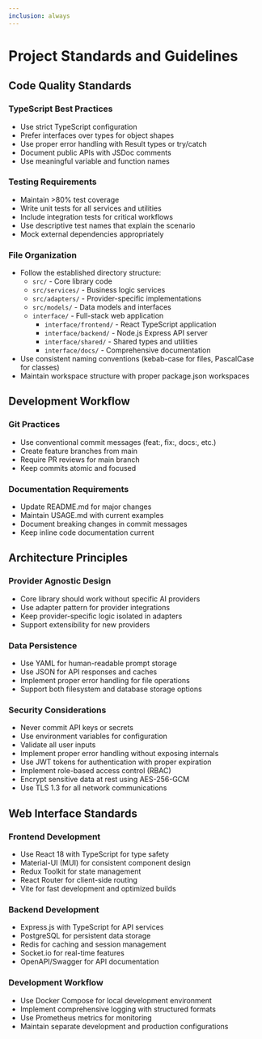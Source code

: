 ```yaml
---
inclusion: always
---
```


# Project Standards and Guidelines

## Code Quality Standards

### TypeScript Best Practices
- Use strict TypeScript configuration
- Prefer interfaces over types for object shapes
- Use proper error handling with Result types or try/catch
- Document public APIs with JSDoc comments
- Use meaningful variable and function names

### Testing Requirements
- Maintain >80% test coverage
- Write unit tests for all services and utilities
- Include integration tests for critical workflows
- Use descriptive test names that explain the scenario
- Mock external dependencies appropriately

### File Organization
- Follow the established directory structure:
  - `src/` - Core library code
  - `src/services/` - Business logic services
  - `src/adapters/` - Provider-specific implementations
  - `src/models/` - Data models and interfaces
  - `interface/` - Full-stack web application
    - `interface/frontend/` - React TypeScript application
    - `interface/backend/` - Node.js Express API server
    - `interface/shared/` - Shared types and utilities
    - `interface/docs/` - Comprehensive documentation
- Use consistent naming conventions (kebab-case for files, PascalCase for classes)
- Maintain workspace structure with proper package.json workspaces

## Development Workflow

### Git Practices
- Use conventional commit messages (feat:, fix:, docs:, etc.)
- Create feature branches from main
- Require PR reviews for main branch
- Keep commits atomic and focused

### Documentation Requirements
- Update README.md for major changes
- Maintain USAGE.md with current examples
- Document breaking changes in commit messages
- Keep inline code documentation current

## Architecture Principles

### Provider Agnostic Design
- Core library should work without specific AI providers
- Use adapter pattern for provider integrations
- Keep provider-specific logic isolated in adapters
- Support extensibility for new providers

### Data Persistence
- Use YAML for human-readable prompt storage
- Use JSON for API responses and caches
- Implement proper error handling for file operations
- Support both filesystem and database storage options

### Security Considerations
- Never commit API keys or secrets
- Use environment variables for configuration
- Validate all user inputs
- Implement proper error handling without exposing internals
- Use JWT tokens for authentication with proper expiration
- Implement role-based access control (RBAC)
- Encrypt sensitive data at rest using AES-256-GCM
- Use TLS 1.3 for all network communications

## Web Interface Standards

### Frontend Development
- Use React 18 with TypeScript for type safety
- Material-UI (MUI) for consistent component design
- Redux Toolkit for state management
- React Router for client-side routing
- Vite for fast development and optimized builds

### Backend Development
- Express.js with TypeScript for API services
- PostgreSQL for persistent data storage
- Redis for caching and session management
- Socket.io for real-time features
- OpenAPI/Swagger for API documentation

### Development Workflow
- Use Docker Compose for local development environment
- Implement comprehensive logging with structured formats
- Use Prometheus metrics for monitoring
- Maintain separate development and production configurations
